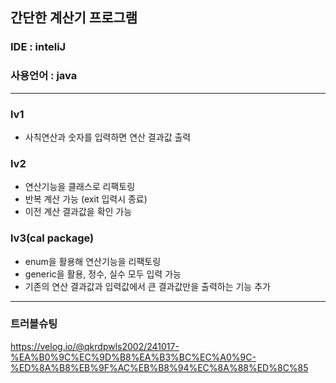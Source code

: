 ## 간단한 계산기 프로그램

### IDE : inteliJ
### 사용언어 : java

------

### lv1
- 사칙연산과 숫자를 입력하면 연산 결과값 출력

### lv2
- 연산기능을 클래스로 리팩토링
- 반복 계산 가능 (exit 입력시 종료)
- 이전 계산 결과값을 확인 가능

### lv3(cal package)
- enum을 활용해 연산기능을 리팩토링
- generic을 활용, 정수, 실수 모두 입력 가능
- 기존의 연산 결과값과 입력값에서 큰 결과값만을 출력하는 기능 추가


----
### 트러블슈팅

https://velog.io/@qkrdpwls2002/241017-%EA%B0%9C%EC%9D%B8%EA%B3%BC%EC%A0%9C-%ED%8A%B8%EB%9F%AC%EB%B8%94%EC%8A%88%ED%8C%85

